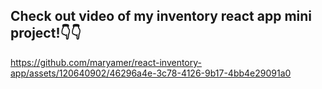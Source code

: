 <h2>Check out video of my inventory react app mini project!👇👇</h2>

https://github.com/maryamer/react-inventory-app/assets/120640902/46296a4e-3c78-4126-9b17-4bb4e29091a0

